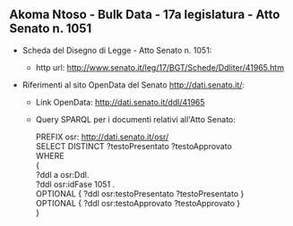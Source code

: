 ## Akoma Ntoso - Bulk Data - 17a legislatura - Atto Senato n. 1051 ##

* Scheda del Disegno di Legge - Atto Senato n. 1051:
	* http url: http://www.senato.it/leg/17/BGT/Schede/Ddliter/41965.htm

* Riferimenti al sito OpenData del Senato http://dati.senato.it/:
	* Link OpenData: http://dati.senato.it/ddl/41965
	* Query SPARQL per i documenti relativi all'Atto Senato:

        PREFIX osr: <http://dati.senato.it/osr/>  
		SELECT DISTINCT ?testoPresentato ?testoApprovato  
		WHERE  
		{  
		    ?ddl a osr:Ddl.  
		    ?ddl osr:idFase 1051 .  
		    OPTIONAL { ?ddl osr:testoPresentato ?testoPresentato }  
		    OPTIONAL { ?ddl osr:testoApprovato ?testoApprovato }  
		}
		